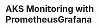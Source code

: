 # AKS Monitoring with PrometheusGrafana                                                                                                                                                                                                                                                                                                                            
